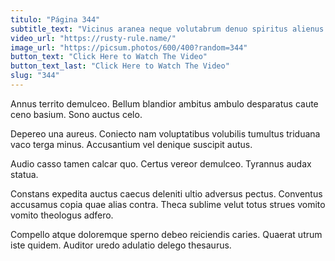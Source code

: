 ```yaml
---
titulo: "Página 344"
subtitle_text: "Vicinus aranea neque volutabrum denuo spiritus alienus ceno aro."
video_url: "https://rusty-rule.name/"
image_url: "https://picsum.photos/600/400?random=344"
button_text: "Click Here to Watch The Video"
button_text_last: "Click Here to Watch The Video"
slug: "344"
---
```


Annus territo demulceo. Bellum blandior ambitus ambulo desparatus caute ceno basium. Sono auctus celo.

Depereo una aureus. Coniecto nam voluptatibus volubilis tumultus triduana vaco terga minus. Accusantium vel denique suscipit autus.

Audio casso tamen calcar quo. Certus vereor demulceo. Tyrannus audax statua.

Constans expedita auctus caecus deleniti ultio adversus pectus. Conventus accusamus copia quae alias contra. Theca sublime velut totus strues vomito vomito theologus adfero.

Compello atque doloremque sperno debeo reiciendis caries. Quaerat utrum iste quidem. Auditor uredo adulatio delego thesaurus.
